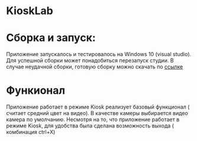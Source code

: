 # KioskLab

# Сборка и запуск:

Приложение запускалось и тестировалось на Windows 10 (visual studio).
Для успешной сборки может понадобиться перезапуск студии.
В случае неудачной сборки, готовую сборку можно скачать по [ссылке](https://drive.google.com/drive/folders/1qjcW_hL3IdNrJjRC75mv3k0BVnPjwmqU?usp=sharing)

# Функионал
Приложение работает в режиме Kiosk реализует базовый функционал ( считает средний цвет на видео).
В качестве камеры выбирается видео камера по умолчанию.
Несмотря на то, что приложение работает в режиме Kiosk, для удобства была сделана возможность выхода ( комбинация ctrl+X)


